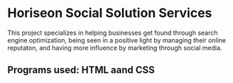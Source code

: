 # Horiseon Social Solution Services

This project specializes in helping businesses get found through search engine optimization, being seen in a positive light by managing their online reputaton, and  having more influence by marketing through social media. 


## Programs used: HTML aand CSS
